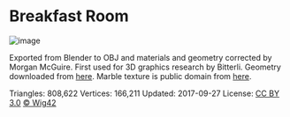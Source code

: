 # Breakfast Room

![image](https://casual-effects.com/g3d/data10/research/model/breakfast_room/icon.png)

Exported from Blender to OBJ and materials and geometry corrected by Morgan McGuire. First used for 3D graphics research by Bitterli. 
Geometry downloaded from [here](http://www.blendswap.com/blends/view/75431). Marble texture is public domain from [here](https://hugolj.deviantart.com/art/White-Marble-Texture-500949943).    

Triangles: 808,622
Vertices: 166,211
Updated: 2017-09-27
License: [CC BY 3.0](https://creativecommons.org/licenses/by/3.0/)
[© Wig42](http://www.blendswap.com/user/Wig42)